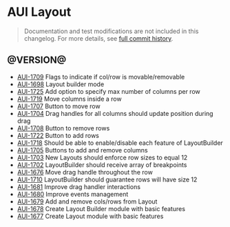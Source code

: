 # AUI Layout

> Documentation and test modifications are not included in this changelog. For more details, see [full commit history](https://github.com/liferay/alloy-ui/commits/master/src/aui-layout).

## @VERSION@

* [AUI-1709](https://issues.liferay.com/browse/AUI-1709) Flags to indicate if col/row is movable/removable
* [AUI-1698](https://issues.liferay.com/browse/AUI-1698) Layout builder mode
* [AUI-1725](https://issues.liferay.com/browse/AUI-1725) Add option to specify max number of columns per row
* [AUI-1719](https://issues.liferay.com/browse/AUI-1719) Move columns inside a row
* [AUI-1707](https://issues.liferay.com/browse/AUI-1707) Button to move row
* [AUI-1704](https://issues.liferay.com/browse/AUI-1704) Drag handles for all columns should update position during drag
* [AUI-1708](https://issues.liferay.com/browse/AUI-1708) Button to remove rows
* [AUI-1722](https://issues.liferay.com/browse/AUI-1722) Button to add rows
* [AUI-1718](https://issues.liferay.com/browse/AUI-1718) Should be able to enable/disable each feature of LayoutBuilder
* [AUI-1705](https://issues.liferay.com/browse/AUI-1705) Buttons to add and remove columns
* [AUI-1703](https://issues.liferay.com/browse/AUI-1703) New Layouts should enforce row sizes to equal 12
* [AUI-1702](https://issues.liferay.com/browse/AUI-1702) LayoutBuilder should receive array of breakpoints
* [AUI-1676](https://issues.liferay.com/browse/AUI-1676) Move drag handle throughout the row
* [AUI-1710](https://issues.liferay.com/browse/AUI-1710) LayoutBuilder should guarantee rows will have size 12
* [AUI-1681](https://issues.liferay.com/browse/AUI-1681) Improve drag handler interactions
* [AUI-1680](https://issues.liferay.com/browse/AUI-1680) Improve events management
* [AUI-1679](https://issues.liferay.com/browse/AUI-1679) Add and remove cols/rows from Layout
* [AUI-1678](https://issues.liferay.com/browse/AUI-1678) Create Layout Builder module with basic features
* [AUI-1677](https://issues.liferay.com/browse/AUI-1677) Create Layout module with basic features
